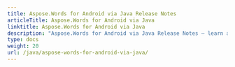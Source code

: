 ```yaml
---
title: Aspose.Words for Android via Java Release Notes
articleTitle: Aspose.Words for Android via Java
linktitle: Aspose.Words for Android via Java
description: "Aspose.Words for Android via Java Release Notes – learn about the latest updates and fixes."
type: docs
weight: 20
url: /java/aspose-words-for-android-via-java/
---
```



